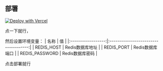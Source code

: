 ## 部署
[![Deploy with Vercel](https://vercel.com/button)](https://vercel.com/new/clone?repository-url=https://github.com/lemonorangeapple/comment)

点一下就行，

然后设置环境变量：
|        名称        |                   值                  |
|:------------------:|:-------------------------------------:|
|     REDIS_HOST     |            Redis数据库地址            |
|     REDIS_PORT     |            Redis数据库端口            |
|   REDIS_PASSWORD   |            Redis数据库密码            |

点击部署就行

